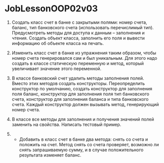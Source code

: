 # JobLessonOOP02v03

1. Создать класс счет в банке с закрытыми полями: 
номер счета, баланс, тип банковского счета 
(использовать перечислимый тип). 
Предусмотреть методы для доступа к данным – заполнения и чтения. 
Создать объект класса, 
заполнить его поля и вывести информацию об объекте класса на печать.

2. Изменить класс счет в банке из упражнения таким образом, 
чтобы номер счета генерировался сам и был уникальным. 
Для этого надо создать в классе статическую переменную и метод, 
который увеличивает значение этого переменной.

3. В классе банковский счет удалить методы заполнения полей. 
Вместо этих методов создать конструкторы. 
Переопределить конструктор по умолчанию, 
создать конструктор для заполнения поля баланс, 
конструктор для заполнения поля тип банковского счета, 
конструктор для заполнения баланса и типа банковского счета. 
Каждый конструктор должен вызывать метод, генерирующий номер счета.

4. В классе все методы для заполнения 
и получения значений полей заменить на свойства. 
Написать тестовый пример.

5. * Добавить в класс счет в банке два метода: 
снять со счета и положить на счет. 
Метод снять со счета проверяет, возможно ли снять запрашиваемую сумму, 
и в случае положительного результата изменяет баланс.
